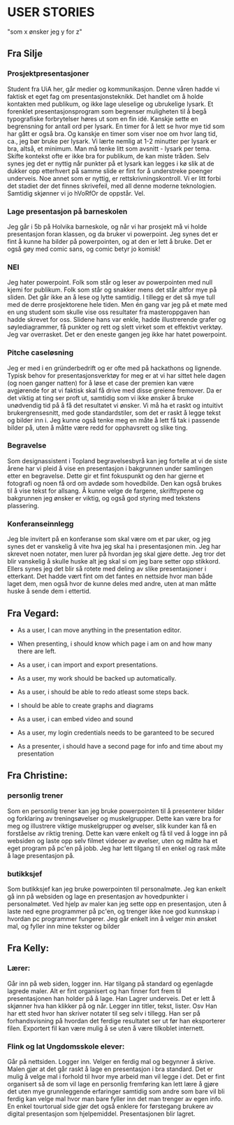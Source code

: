 # USER STORIES

"som x ønsker jeg y for z"

## Fra Silje

### Prosjektpresentasjoner

Student fra UiA her, går medier og kommunikasjon. Denne våren hadde vi faktisk et eget fag om presentasjonsteknikk. Det handlet om å holde kontakten med publikum, og ikke lage uleselige og ubrukelige lysark. Et forenklet presentasjonsprogram som begrenser muligheten til å begå typografiske forbrytelser høres ut som en fin idé. Kanskje sette en begrensning for antall ord per lysark. En timer for å lett se hvor mye tid som har gått er også bra. Og kanskje en timer som viser noe om hvor lang tid, ca., jeg bør bruke per lysark. Vi lærte nemlig at 1-2 minutter per lysark er bra, altså, et minimum. Man må tenke litt som avsnitt - lysark per tema. Skifte kontekst ofte er ikke bra for publikum, de kan miste tråden. Selv synes jeg det er nyttig når punkter på et lysark kan legges i kø slik at de dukker opp etterhvert på samme slide er fint for å understreke poenger underveis. Noe annet som er nyttig, er rettskrivningskontroll. Vi er litt forbi det stadiet der det finnes skrivefeil, med all denne moderne teknologien. Samtidig skjønner vi jo hVoRfOr de oppstår. Vel.


### Lage presentasjon på barneskolen

Jeg går i 5b på Holvika barneskole, og når vi har prosjekt må vi holde presentasjon foran klassen, og da bruker vi powerpoint. Jeg synes det er fint å kunne ha bilder på powerpointen, og at den er lett å bruke. Det er også gøy med comic sans, og comic betyr jo komisk!


### NEI
Jeg hater powerpoint. Folk som står og leser av powerpointen med null kjemi for publikum. Folk som står og snakker mens det står altfor mye på sliden. Det går ikke an å lese og lytte samtidig. I tillegg er det så mye tull med de derre prosjektorene hele tiden. Men én gang var jeg på et møte med en ung student som skulle vise oss resultater fra masteroppgaven han hadde skrevet for oss. Slidene hans var enkle, hadde illustrerende grafer og søylediagrammer, få punkter og rett og slett virket som et effektivt verktøy. Jeg var overrasket. Det er den eneste gangen jeg ikke har hatet powerpoint.


### Pitche caseløsning
Jeg er med i en gründerbedrift og er ofte med på hackathons og lignende. Typisk behov for presentasjonsverktøy for meg er at vi har sittet hele dagen (og noen ganger natten) for å løse et case der premien kan være avgjørende for at vi faktisk skal få drive med disse greiene fremover. Da er det viktig at ting ser proft ut, samtidig som vi ikke ønsker å bruke unødvendig tid på å få det resultatet vi ønsker. Vi må ha et raskt og intuitivt brukergrensesnitt, med gode standardstiler, som det er raskt å legge tekst og bilder inn i. Jeg kunne også tenke meg en måte å lett få tak i passende bilder på, uten å måtte være redd for opphavsrett og slike ting.


### Begravelse
Som designassistent i Topland begravelsesbyrå kan jeg fortelle at vi de siste årene har vi pleid å vise en presentasjon i bakgrunnen under samlingen etter en begravelse. Dette gir et fint fokuspunkt og den har gjerne et fotografi og noen få ord om avdøde som hovedbilde. Den kan også brukes til å vise tekst for allsang. Å kunne velge de fargene, skrifttypene og bakgrunnen jeg ønsker er viktig, og også god styring med tekstens plassering.


### Konferanseinnlegg
Jeg ble invitert på en konferanse som skal være om et par uker, og jeg synes det er vanskelig å vite hva jeg skal ha i presentasjonen min. Jeg har skrevet noen notater, men lurer på hvordan jeg skal gjøre dette. Jeg tror det blir vanskelig å skulle huske alt jeg skal si om jeg bare setter opp stikkord. Ellers synes jeg det blir så rotete med deling av slike presentasjoner i etterkant. Det hadde vært fint om det fantes en nettside hvor man både laget dem, men også hvor de kunne deles med andre, uten at man måtte huske å sende dem i ettertid.


## Fra Vegard:

- As a user, I can move anything in the presentation editor.

- When presenting, i should know which page i am on and how many there are left.

- As a user, i can import and export presentations.

- As a user, my work should be backed up automatically.

- As a user, i should be able to redo atleast some steps back.

- I should be able to create graphs and diagrams

- As a user, i can embed video and sound

- As a user, my login credentials needs to be garanteed to be secured

- As a presenter, i should have a second page for info and time about my presentation


## Fra Christine:

### personlig trener 
Som en personlig trener kan jeg bruke powerpointen til å presenterer bilder og forklaring av treningsøvelser og muskelgrupper. Dette kan være bra for meg og illustrere viktige muskelgrupper og øvelser, slik kunder kan få en forståelse av riktig trening. Dette kan være enkelt og få til ved å logge inn på websiden og laste opp selv filmet videoer av øvelser, uten og måtte ha et eget program på pc'en på jobb. Jeg har lett tilgang til en enkel og rask måte å lage presentasjon på. 

### butikksjef 
Som butikksjef kan jeg bruke powerpointen til personalmøte. Jeg kan enkelt gå inn på websiden og lage en presentasjon av hovedpunkter i personalmøtet. Ved hjelp av maler kan jeg sette opp en presentasjon, uten å laste ned egne programmer på pc'en, og trenger ikke noe god kunnskap i hvordan pc programmer fungerer. Jeg går enkelt inn å velger min ønsket mal, og fyller inn mine tekster og bilder

## Fra Kelly:

### Lærer:
 
Går inn på web siden, logger inn. Har tilgang på standard og egenlagde lagrede maler. Alt er fint organisert og han finner fort frem til presentasjonen han holder på å lage.
Han Lagrer underveis. Det er lett å skjønner hva han klikker på og når. Legger inn titler, tekst, lister. Osv
Han har ett sted hvor han skriver notater til seg selv i tillegg.
Han ser på forhandsvisning på hvordan det ferdige resultatet ser ut før han eksporterer filen.
Exportert fil kan være mulig å se uten å være tilkoblet internett.
 
### Flink og lat Ungdomsskole elever:

Går på nettsiden. Logger inn. Velger en ferdig mal og begynner å skrive. Malen gjør at det går raskt å lage en presentasjon i bra standard. Det er mulig å velge mal i forhold til hvor mye arbeid man vil legge i det. Det er fint organisert så de som vil lage en personlig fremføring kan lett lære å gjøre det uten mye grunnleggende erfaringer samtidig som andre som bare vil bli ferdig kan velge mal hvor man bare fyller inn det man trenger av egen info.
En enkel tourtorual side gjør det også enklere for førstegang brukere av digital presentasjon som hjelpemiddel. Presentasjonen blir lagret.
